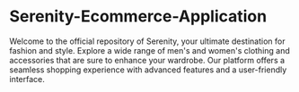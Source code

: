 # Serenity-Ecommerce-Application
Welcome to the official repository of Serenity, your ultimate destination for fashion and style. Explore a wide range of men's and women's clothing and accessories that are sure to enhance your wardrobe. Our platform offers a seamless shopping experience with advanced features and a user-friendly interface.
